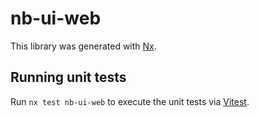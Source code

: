 # nb-ui-web

This library was generated with [Nx](https://nx.dev).

## Running unit tests

Run `nx test nb-ui-web` to execute the unit tests via [Vitest](https://vitest.dev/).
